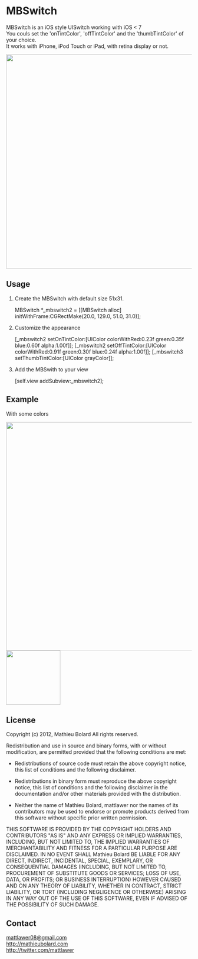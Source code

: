 MBSwitch
========

MBSwitch is an iOS style UISwitch working with iOS < 7<br />
You couls set the 'onTintColor', 'offTintColor' and the 'thumbTintColor' of your choice.<br />
It works with iPhone, iPod Touch or iPad, with retina display or not.<br />

<img width=580 src="https://raw.github.com/mattlawer/MBSwitch/master/README/anim.gif"/>


Usage
-----

1) Create the MBSwitch with default size 51x31.

	MBSwitch *_mbswitch2 = [[MBSwitch alloc] initWithFrame:CGRectMake(20.0, 129.0, 51.0, 31.0)];
    

2) Customize the appearance
	
    [_mbswitch2 setOnTintColor:[UIColor colorWithRed:0.23f green:0.35f blue:0.60f alpha:1.00f]];
    [_mbswitch2 setOffTintColor:[UIColor colorWithRed:0.91f green:0.30f blue:0.24f alpha:1.00f]];
    [_mbswitch3 setThumbTintColor:[UIColor grayColor]];

3) Add the MBSwith to your view 
	
	[self.view addSubview:_mbswitch2];
    
    
Example
-------

With some colors

<img width=618 src="https://raw.github.com/mattlawer/MBSwitch/master/README/screen1.png"/>
<img width=147 src="https://raw.github.com/mattlawer/MBSwitch/master/README/tint_example.gif"/>

    
License
-------

Copyright (c) 2012, Mathieu Bolard
All rights reserved.

Redistribution and use in source and binary forms, with or without modification, are permitted provided that the following conditions are met:
 
* Redistributions of source code must retain the above copyright notice, this list of conditions and the following disclaimer.
 
* Redistributions in binary form must reproduce the above copyright notice, this list of conditions and the following disclaimer in the documentation and/or other materials provided with the distribution.

* Neither the name of Mathieu Bolard, mattlawer nor the names of its contributors may be used to endorse or promote products derived from this software without specific prior written permission.

THIS SOFTWARE IS PROVIDED BY THE COPYRIGHT HOLDERS AND CONTRIBUTORS "AS IS" AND ANY EXPRESS OR IMPLIED WARRANTIES, INCLUDING, BUT NOT LIMITED TO, THE IMPLIED WARRANTIES OF MERCHANTABILITY AND FITNESS FOR A PARTICULAR PURPOSE ARE DISCLAIMED. IN NO EVENT SHALL Mathieu Bolard BE LIABLE FOR ANY DIRECT, INDIRECT, INCIDENTAL, SPECIAL, EXEMPLARY, OR CONSEQUENTIAL DAMAGES (INCLUDING, BUT NOT LIMITED TO, PROCUREMENT OF SUBSTITUTE GOODS OR SERVICES; LOSS OF USE, DATA, OR PROFITS; OR BUSINESS INTERRUPTION) HOWEVER CAUSED AND ON ANY THEORY OF LIABILITY, WHETHER IN CONTRACT, STRICT LIABILITY, OR TORT (INCLUDING NEGLIGENCE OR OTHERWISE) ARISING IN ANY WAY OUT OF THE USE OF THIS SOFTWARE, EVEN IF ADVISED OF THE POSSIBILITY OF SUCH DAMAGE.

Contact
-------

mattlawer08@gmail.com<br />
http://mathieubolard.com<br />
http://twitter.com/mattlawer
